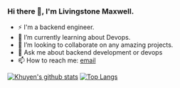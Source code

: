 ### Hi there 👋, I'm Livingstone Maxwell. 

<!--
**Stonetech66/Stonetech66** is a ✨ _special_ ✨ repository because its `README.md` (this file) appears on your GitHub profile.

Here are some ideas to get you started:
-->
- ⚡ I'm a backend engineer. 
- 🌱 I’m currently learning about Devops.
- 👯 I’m looking to collaborate on any amazing projects. 
- 💬 Ask me about backend development or devops
- 📫 How to reach me: [email](livingstonemaxwell971@gmail.com) 

[![Khuyen's github stats](https://github-readme-stats.vercel.app/api?username=Stonetech66&count_private=true&show_icons=true&theme=radical&hide_rank=false)](https://github.com/Stonetech66/github-readme-stats)
[![Top Langs](https://github-readme-stats.vercel.app/api/top-langs/?username=Stonetech66)](https://github.com/Stonetech66/github-readme-stats)
